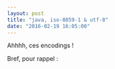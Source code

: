```yaml
---
layout: post
title: "java, iso-8859-1 & utf-8"
date: "2016-02-19 16:05:00"
---
```

Ahhhh, ces encodings !

Bref, pour rappel : 

<script src="https://pastebin.com/embed_js/h66rB8G3"></script>
